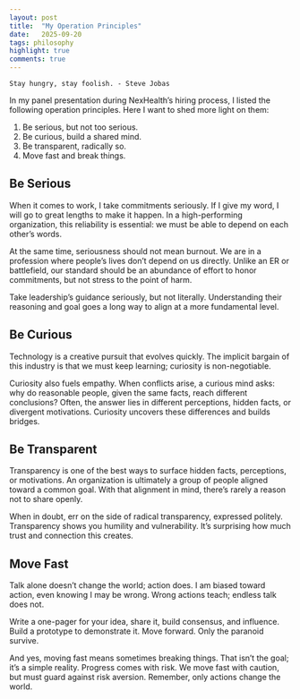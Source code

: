 ```yaml
---
layout: post
title:  "My Operation Principles"
date:   2025-09-20
tags: philosophy 
highlight: true
comments: true
---
```


`Stay hungry, stay foolish. - Steve Jobas`

In my panel presentation during NexHealth’s hiring process, I listed the following operation principles. Here I want to shed more light on them:

1. Be serious, but not too serious.
2. Be curious, build a shared mind.
3. Be transparent, radically so.
4. Move fast and break things.

## Be Serious

When it comes to work, I take commitments seriously. If I give my word, I will go to great lengths to make it happen. In a high-performing organization, this reliability is essential: we must be able to depend on each other’s words.

At the same time, seriousness should not mean burnout. We are in a profession where people’s lives don’t depend on us directly. Unlike an ER or battlefield, our standard should be an abundance of effort to honor commitments, but not stress to the point of harm.

Take leadership’s guidance seriously, but not literally. Understanding their reasoning and goal goes a long way to align at a more fundamental level. 

## Be Curious

Technology is a creative pursuit that evolves quickly. The implicit bargain of this industry is that we must keep learning; curiosity is non-negotiable.

Curiosity also fuels empathy. When conflicts arise, a curious mind asks: why do reasonable people, given the same facts, reach different conclusions? Often, the answer lies in different perceptions, hidden facts, or divergent motivations. Curiosity uncovers these differences and builds bridges.

## Be Transparent

Transparency is one of the best ways to surface hidden facts, perceptions, or motivations. An organization is ultimately a group of people aligned toward a common goal. With that alignment in mind, there’s rarely a reason not to share openly.

When in doubt, err on the side of radical transparency, expressed politely. Transparency shows you humility and vulnerability. It’s surprising how much trust and connection this creates.

## Move Fast

Talk alone doesn’t change the world; action does. I am biased toward action, even knowing I may be wrong. Wrong actions teach; endless talk does not.

Write a one-pager for your idea, share it, build consensus, and influence. Build a prototype to demonstrate it. Move forward. Only the paranoid survive.

And yes, moving fast means sometimes breaking things. That isn’t the goal; it’s a simple reality. Progress comes with risk. We move fast with caution, but must guard against risk aversion. Remember, only actions change the world.
